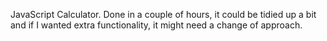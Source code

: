 JavaScript Calculator.
Done in a couple of hours, it could be tidied up a bit and if I wanted extra functionality, it might need a change of approach.
